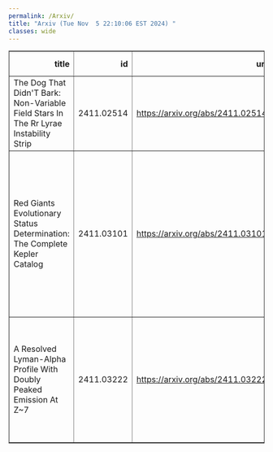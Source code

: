 ```yaml
---
permalink: /Arxiv/
title: "Arxiv (Tue Nov  5 22:10:06 EST 2024) "
classes: wide
---
```

<table border="1" class="dataframe">
  <thead>
    <tr style="text-align: right;">
      <th>title</th>
      <th>id</th>
      <th>url</th>
      <th>authors</th>
      <th>Local Authors</th>
    </tr>
  </thead>
  <tbody>
    <tr>
      <td>The Dog That Didn'T Bark: Non-Variable Field Stars In The Rr Lyrae   Instability Strip</td>
      <td>2411.02514</td>
      <td><a href="https://arxiv.org/abs/2411.02514" target="_blank">https://arxiv.org/abs/2411.02514</a></td>
      <td>Yuxi Lu, Cecilia Mateu, K. Z. Stanek</td>
      <td>Krzysztof Stanek</td>
    </tr>
    <tr>
      <td>Red Giants Evolutionary Status Determination: The Complete Kepler   Catalog</td>
      <td>2411.03101</td>
      <td><a href="https://arxiv.org/abs/2411.03101" target="_blank">https://arxiv.org/abs/2411.03101</a></td>
      <td>M. Vrard, M. H. Pinsonneault, Y. Elsworth, M. Hon, T. Kallinger, J. Kuszlewicz, B. Mosser, R. A. Garcia, J. Tayar, R. Bennett, K. Cao, S. Hekker, L. Loyer, S. Mathur, D. Stello</td>
      <td>Marc Pinsonneault, Smita Mathur</td>
    </tr>
    <tr>
      <td>A Resolved Lyman-Alpha Profile With Doubly Peaked Emission At Z~7</td>
      <td>2411.03222</td>
      <td><a href="https://arxiv.org/abs/2411.03222" target="_blank">https://arxiv.org/abs/2411.03222</a></td>
      <td>C. Moya-Sierralta, J. González-López, L. Infante, L. F. Barrientos, W. Hu, S. Malhotra, J. Rhoads, J. Wang, I. Wold, Z. Zheng</td>
      <td>Ji Wang</td>
    </tr>
  </tbody>
</table>